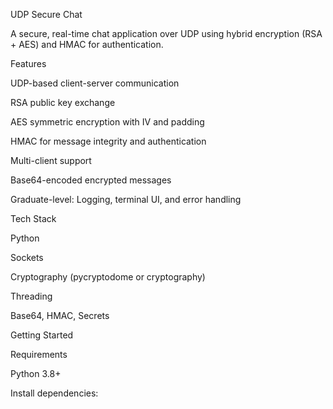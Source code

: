 UDP Secure Chat

A secure, real-time chat application over UDP using hybrid encryption (RSA + AES) and HMAC for authentication.

Features

UDP-based client-server communication

RSA public key exchange

AES symmetric encryption with IV and padding

HMAC for message integrity and authentication

Multi-client support

Base64-encoded encrypted messages

Graduate-level: Logging, terminal UI, and error handling

Tech Stack

Python

Sockets

Cryptography (pycryptodome or cryptography)

Threading

Base64, HMAC, Secrets

Getting Started

Requirements

Python 3.8+

Install dependencies:

